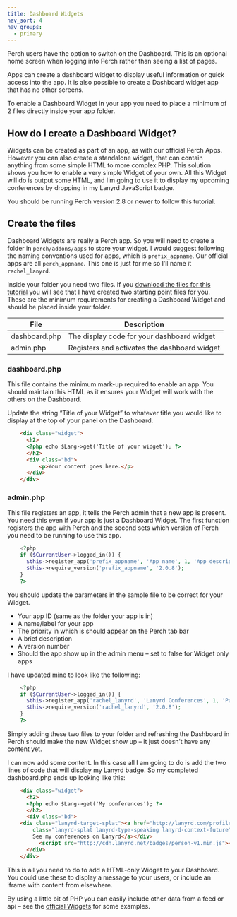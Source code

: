 ```yaml
---
title: Dashboard Widgets
nav_sort: 4
nav_groups:
  - primary
---
```


Perch users have the option to switch on the Dashboard. This is an optional home screen when logging into Perch rather than seeing a list of pages.

Apps can create a dashboard widget to display useful information or quick access into the app. It is also possible to create a Dashboard widget app that has no other screens.

To enable a Dashboard Widget in your app you need to place a minimum of 2 files directly inside your app folder.

## How do I create a Dashboard Widget?

Widgets can be created as part of an app, as with our official Perch Apps. However you can also create a standalone widget, that can contain anything from some simple HTML to more complex PHP. This solution shows you how to enable a very simple Widget of your own. All this Widget will do is output some HTML, and I’m going to use it to display my upcoming conferences by dropping in my Lanyrd JavaScript badge.

You should be running Perch version 2.8 or newer to follow this tutorial.

## Create the files

Dashboard Widgets are really a Perch app. So you will need to create a folder in `perch/addons/apps` to store your widget. I would suggest following the naming conventions used for apps, which is `prefix_appname`. Our official apps are all `perch_appname`. This one is just for me so I’ll name it `rachel_lanyrd`.

Inside your folder you need two files. If you [download the files for this tutorial](https://static.grabaperch.com/docs/api/download-create-a-dashboard-widget.zip) you will see that I have created two starting point files for you. These are the minimum requirements for creating a Dashboard Widget and should be placed inside your folder.

|File|Description|
|-|-|
|dashboard.php|The display code for your dashboard widget|
|admin.php|Registers and activates the dashboard widget|

### dashboard.php

This file contains the minimum mark-up required to enable an app. You should maintain this HTML as it ensures your Widget will work with the others on the Dashboard.

Update the string “Title of your Widget” to whatever title you would like to display at the top of your panel on the Dashboard.

```html
    <div class="widget">
      <h2>
      <?php echo $Lang->get('Title of your widget'); ?>
      </h2>
      <div class="bd">
	      <p>Your content goes here.</p>
      </div>
    </div>
```

### admin.php

This file registers an app, it tells the Perch admin that a new app is present. You need this even if your app is just a Dashboard Widget. The first function registers the app with Perch and the second sets which version of Perch you need to be running to use this app.

```php
    <?php
    if ($CurrentUser->logged_in()) {
      $this->register_app('prefix_appname', 'App name', 1, 'App description', '1', false);
      $this->require_version('prefix_appname', '2.0.8');
    }
    ?>
```

You should update the parameters in the sample file to be correct for your Widget.

* Your app ID (same as the folder your app is in)
* A name/label for your app
* The priority in which is should appear on the Perch tab bar
* A brief description
* A version number
* Should the app show up in the admin menu – set to false for Widget only apps

I have updated mine to look like the following:

```php
    <?php
    if ($CurrentUser->logged_in()) {
      $this->register_app('rachel_lanyrd', 'Lanyrd Conferences', 1, 'Panel to display my conferences', '1', false);
      $this->require_version('rachel_lanyrd', '2.0.8');
    }
    ?>
```

Simply adding these two files to your folder and refreshing the Dashboard in Perch should make the new Widget show up – it just doesn’t have any content yet.

I can now add some content. In this case all I am going to do is add the two lines of code that will display my Lanyrd badge. So my completed dashboard.php ends up looking like this:

```html
    <div class="widget">
      <h2>
      <?php echo $Lang->get('My conferences'); ?>
      </h2>
      <div class="bd">
	<div class="lanyrd-target-splat"><a href="http://lanyrd.com/profile/rachelandrew/"
		class="lanyrd-splat lanyrd-type-speaking lanyrd-context-future" rel="me">
        See my conferences on Lanyrd</a></div>
	      <script src="http://cdn.lanyrd.net/badges/person-v1.min.js"></script>
      </div>
    </div>
```

This is all you need to do to add a HTML-only Widget to your Dashboard. You could use these to display a message to your users, or include an iframe with content from elsewhere.

By using a little bit of PHP you can easily include other data from a feed or api – see the [official Widgets](https://grabaperch.com/add-ons/dashboard) for some examples.
